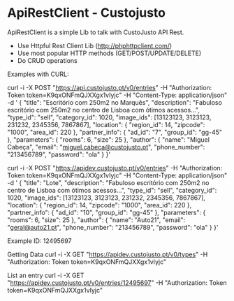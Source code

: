 # ApiRestClient - Custojusto

ApiRestClient is a simple Lib to talk with CustoJusto API Rest.

  - Use Httpful Rest Client Lib (http://phphttpclient.com/)
  - Use most popular HTTP methods (GET/POST/UPDATE/DELETE)
  - Do CRUD operations
  
Examples with CURL:

curl -i -X POST "https://api.custojusto.pt/v0/entries" -H "Authorization: Token token=K9qxONFmQJXXgx1vIyjc" -H "Content-Type: application/json" -d '
{
    "title": "Escritório com 250m2 no Marquês",
    "description": "Fabuloso escritório com 250m2 no centro de Lisboa com ótimos acessos...",
    "type_id": "sell",
    "category_id": 1020,
    "image_ids": [13123123, 3123123, 231232, 2345356, 7867867],
    "location": {
        "region_id": 14,
        "zipcode": "1000",
        "area_id": 220
    },
    "partner_info": {
        "ad_id": "7",
        "group_id": "gg-45"
    },
    "parameters": {
        "rooms": 6,
        "size": 25
    },
    "author": {
        "name": "Miguel Cabeça",
        "email": "miguel.cabeca@custojusto.pt",
        "phone_number": "213456789",
        "password": "ola"
    }
}'

curl -i -X POST "https://apidev.custojusto.pt/v0/entries" -H "Authorization: Token token=K9qxONFmQJXXgx1vIyjc" -H "Content-Type: application/json" -d '
{
    "title": "Lote",
    "description": "Fabuloso escritório com 250m2 no centro de Lisboa com ótimos acessos...",
    "type_id": "sell",
    "category_id": 1020,
    "image_ids": [13123123, 3123123, 231232, 2345356, 7867867],
    "location": {
        "region_id": 14,
        "zipcode": "1000",
        "area_id": 220
    },
    "partner_info": {
        "ad_id": "10",
        "group_id": "gg-45"
    },
    "parameters": {
        "rooms": 6,
        "size": 25
    },
    "author": {
        "name": "Auto21",
        "email": "geral@auto21.pt",
        "phone_number": "213456789",
        "password": "ola"
    }
}'


Example ID: 12495697

Getting Data
curl -i -X GET "https://apidev.custojusto.pt/v0/types" -H "Authorization: Token token=K9qxONFmQJXXgx1vIyjc"

List an entry
curl -i -X GET  "https://apidev.custojusto.pt/v0/entries/12495697" -H "Authorization: Token token=K9qxONFmQJXXgx1vIyjc"